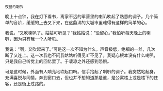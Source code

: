     夜营的喇叭 

   晚上十点钟，我在灯下看书，离家不远的军营里的喇叭吹起了熟悉的调子。几个简单的音阶，缓缓的上去又下来，在这鼎沸的大城市里难得有这样的简单的心。

   我说，“又吹喇叭了。姑姑可听见？”我姑姑说：“没留心。”我怕听每天晚上的喇叭，因为只有我一个人听见。

   我说：“啊，又吹起来了。”可是这一次不知为什么，声音极低，绝细的一丝，几次断了又连上。这一次我也不问我姑姑听得见听不见了。我疑心根本没有什么喇叭，只是我自己听觉上的回忆罢了。于凄凉之外还感到恐惧。

   可是这时候，外面有人响亮地吹起口哨。信手拾起了喇叭的调子。我突然站起身，充满喜悦与同情，奔到窗口去，但也并不想知道那是谁，是公寓楼上或是楼下的住客，还是街上过路的。

